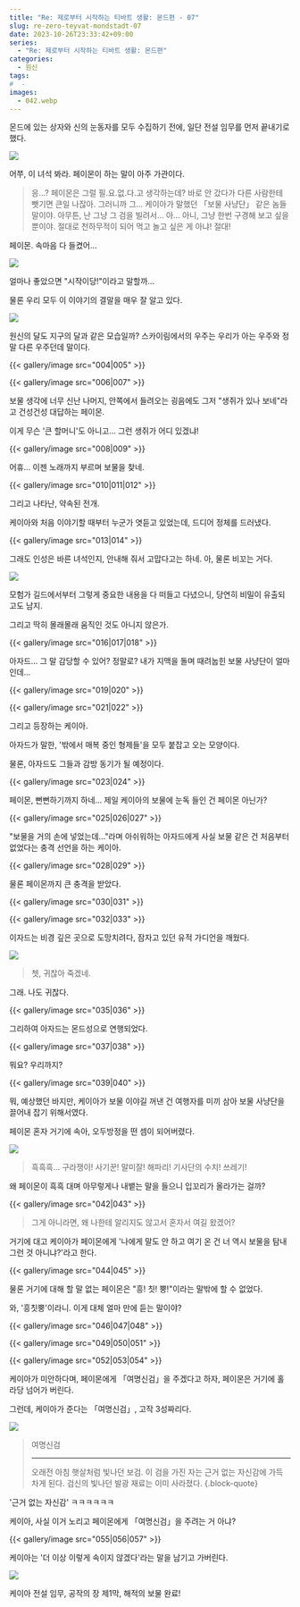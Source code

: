 ```yaml
---
title: "Re: 제로부터 시작하는 티바트 생활: 몬드편 - 07"
slug: re-zero-teyvat-mondstadt-07
date: 2023-10-26T23:33:42+09:00
series:
  - "Re: 제로부터 시작하는 티바트 생활: 몬드편"
categories:
  - 원신
tags:
#  - 
images:
  - 042.webp
---
```


몬드에 있는 상자와 신의 눈동자를 모두 수집하기 전에, 일단 전설 임무를 먼저 끝내기로 했다.

![](001.webp)

어쭈, 이 녀석 봐라. 페이몬이 하는 말이 아주 가관이다.

> 응...? 페이몬은 그럴 필.요.없.다.고 생각하는데?
> 바로 안 갔다가 다른 사람한테 뺏기면 큰일 나잖아. 그러니까 그... 케이아가 말했던 「보물 사냥단」 같은 놈들 말이야.
> 아무튼, 난 그냥 그 검을 빌려서... 아... 아니, 그냥 한번 구경해 보고 싶을 뿐이야.
> 절대로 천하무적이 되어 먹고 놀고 싶은 게 아냐! 절대!

페이몬. 속마음 다 들켰어...

![](002.webp)

얼마나 좋았으면 "시작이당!"이라고 말할까...

물론 우리 모두 이 이야기의 결말을 매우 잘 알고 있다.

![](003.webp)

원신의 달도 지구의 달과 같은 모습일까? 스카이림에서의 우주는 우리가 아는 우주와 정말 다른 우주던데 말이다.

{{< gallery/image src="004|005" >}}

{{< gallery/image src="006|007" >}}

보물 생각에 너무 신난 나머지, 안쪽에서 들려오는 굉음에도 그저 "생쥐가 있나 보네"라고 건성건성 대답하는 페이몬.

이게 무슨 '큰 할머니'도 아니고... 그런 생쥐가 어디 있겠냐!

{{< gallery/image src="008|009" >}}

어휴... 이젠 노래까지 부르며 보물을 찾네.

{{< gallery/image src="010|011|012" >}}

그리고 나타난, 약속된 전개.

케이아와 처음 이야기할 때부터 누군가 엿듣고 있었는데, 드디어 정체를 드러냈다.

{{< gallery/image src="013|014" >}}

그래도 인성은 바른 녀석인지, 안내해 줘서 고맙다고는 하네. 아, 물론 비꼬는 거다.

![](015.webp)

모험가 길드에서부터 그렇게 중요한 내용을 다 떠들고 다녔으니, 당연히 비밀이 유출되고도 남지.

그리고 딱히 몰래몰래 움직인 것도 아니지 않은가.

{{< gallery/image src="016|017|018" >}}

아자드... 그 말 감당할 수 있어? 정말로? 내가 지맥을 돌며 때려눕힌 보물 사냥단이 얼마인데...

{{< gallery/image src="019|020" >}}

{{< gallery/image src="021|022" >}}

그리고 등장하는 케이아.

아자드가 말한, '밖에서 매복 중인 형제들'을 모두 붙잡고 오는 모양이다.

물론, 아자드도 그들과 감방 동기가 될 예정이다.

{{< gallery/image src="023|024" >}}

페이몬, 뻔뻔하기까지 하네... 제일 케이아의 보물에 눈독 들인 건 페이몬 아닌가?

{{< gallery/image src="025|026|027" >}}

"보물을 거의 손에 넣었는데..."라며 아쉬워하는 아자드에게 사실 보물 같은 건 처음부터 없었다는 충격 선언을 하는 케이아.

{{< gallery/image src="028|029" >}}

물론 페이몬까지 큰 충격을 받았다.

{{< gallery/image src="030|031" >}}

{{< gallery/image src="032|033" >}}

이자드는 비경 깊은 곳으로 도망치려다, 잠자고 있던 유적 가디언을 깨웠다.

![](034.webp)

> 쳇, 귀찮아 죽겠네.

그래. 나도 귀찮다.

{{< gallery/image src="035|036" >}}

그리하여 아자드는 몬드성으로 연행되었다.

{{< gallery/image src="037|038" >}}

뭐요? 우리까지?

{{< gallery/image src="039|040" >}}

뭐, 예상했던 바지만, 케이아가 보물 이야길 꺼낸 건 여행자를 미끼 삼아 보물 사냥단을 끌어내 잡기 위해서였다.

페이몬 혼자 거기에 속아, 오두방정을 떤 셈이 되어버렸다.

![](041.webp)

> 흑흑흑... 구라쟁이! 사기꾼! 말미잘! 해파리! 기사단의 수치! 쓰레기!

왜 페이몬이 흑흑 대며 아무렇게나 내뱉는 말을 들으니 입꼬리가 올라가는 걸까?

{{< gallery/image src="042|043" >}}

> 그게 아니라면, 왜 나한테 알리지도 않고서 혼자서 여길 왔겠어?

거기에 대고 케이아가 페이몬에게 '나에게 말도 안 하고 여기 온 건 너 역시 보물을 탐내 그런 것 아니냐?'라고 한다.

{{< gallery/image src="044|045" >}}

물론 거기에 대해 할 말 없는 페이몬은 "흥! 칫! 뿡!"이라는 말밖에 할 수 없었다.

와, '흥칫뿡'이라니. 이게 대체 얼마 만에 듣는 말이야?

{{< gallery/image src="046|047|048" >}}

{{< gallery/image src="049|050|051" >}}

{{< gallery/image src="052|053|054" >}}

케이아가 미안하다며, 페이몬에게 「여명신검」을 주겠다고 하자, 페이몬은 거기에 홀라당 넘어가 버린다.

그런데, 케이아가 준다는 「여명신검」, 고작 3성짜리다.

![](harbinger_of_dawn.webp#center)

> 여명신검
> ***
> 오래전 아침 햇살처럼 빛나던 보검. 이 검을 가진 자는 근거 없는 자신감에 가득 차게 된다. 검신의 빛나던 발광 재료는 이미 사라졌다.
{.block-quote}

'근거 없는 자신감' ㅋㅋㅋㅋㅋㅋ

케이아, 사실 이거 노리고 페이몬에게 「여명신검」을 주려는 거 아냐?

{{< gallery/image src="055|056|057" >}}

케이아는 '더 이상 이렇게 속이지 않겠다'라는 말을 남기고 가버린다.

![](058.webp)

케이아 전설 임무, 공작의 장 제1막, 해적의 보물 완료!
